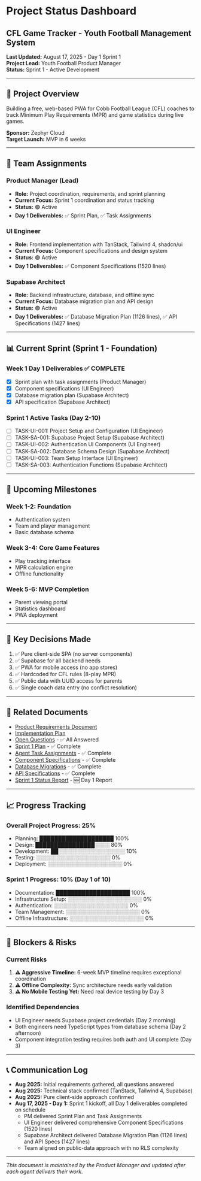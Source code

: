 # Project Status Dashboard
## CFL Game Tracker - Youth Football Management System

**Last Updated:** August 17, 2025 - Day 1 Sprint 1  
**Project Lead:** Youth Football Product Manager  
**Status:** Sprint 1 - Active Development

---

## 🎯 Project Overview
Building a free, web-based PWA for Cobb Football League (CFL) coaches to track Minimum Play Requirements (MPR) and game statistics during live games.

**Sponsor:** Zephyr Cloud  
**Target Launch:** MVP in 6 weeks

---

## 👥 Team Assignments

### Product Manager (Lead)
- **Role:** Project coordination, requirements, and sprint planning
- **Current Focus:** Sprint 1 coordination and status tracking
- **Status:** 🟢 Active
- **Day 1 Deliverables:** ✅ Sprint Plan, ✅ Task Assignments

### UI Engineer
- **Role:** Frontend implementation with TanStack, Tailwind 4, shadcn/ui
- **Current Focus:** Component specifications and design system
- **Status:** 🟢 Active
- **Day 1 Deliverables:** ✅ Component Specifications (1520 lines)

### Supabase Architect
- **Role:** Backend infrastructure, database, and offline sync
- **Current Focus:** Database migration plan and API design
- **Status:** 🟢 Active
- **Day 1 Deliverables:** ✅ Database Migration Plan (1126 lines), ✅ API Specifications (1427 lines)

---

## 📊 Current Sprint (Sprint 1 - Foundation)

### Week 1 Day 1 Deliverables ✅ COMPLETE
- [x] Sprint plan with task assignments (Product Manager)
- [x] Component specifications (UI Engineer)
- [x] Database migration plan (Supabase Architect)
- [x] API specification (Supabase Architect)

### Sprint 1 Active Tasks (Day 2-10)
- [ ] TASK-UI-001: Project Setup and Configuration (UI Engineer)
- [ ] TASK-SA-001: Supabase Project Setup (Supabase Architect)
- [ ] TASK-UI-002: Authentication UI Components (UI Engineer)
- [ ] TASK-SA-002: Database Schema Design (Supabase Architect)
- [ ] TASK-UI-003: Team Setup Interface (UI Engineer)
- [ ] TASK-SA-003: Authentication Functions (Supabase Architect)

---

## 🚀 Upcoming Milestones

### Week 1-2: Foundation
- Authentication system
- Team and player management
- Basic database schema

### Week 3-4: Core Game Features
- Play tracking interface
- MPR calculation engine
- Offline functionality

### Week 5-6: MVP Completion
- Parent viewing portal
- Statistics dashboard
- PWA deployment

---

## 📝 Key Decisions Made
1. ✅ Pure client-side SPA (no server components)
2. ✅ Supabase for all backend needs
3. ✅ PWA for mobile access (no app stores)
4. ✅ Hardcoded for CFL rules (8-play MPR)
5. ✅ Public data with UUID access for parents
6. ✅ Single coach data entry (no conflict resolution)

---

## 🔗 Related Documents
- [Product Requirements Document](./PRD.md)
- [Implementation Plan](./implementation-plan.md)
- [Open Questions](./open-questions.md) - ✅ All Answered
- [Sprint 1 Plan](./sprint-1-plan.md) - ✅ Complete
- [Agent Task Assignments](./agent-tasks.md) - ✅ Complete
- [Component Specifications](./component-specs.md) - ✅ Complete
- [Database Migrations](./database-migrations.md) - ✅ Complete
- [API Specifications](./api-specs.md) - ✅ Complete
- [Sprint 1 Status Report](./sprint-1-status.md) - 🆕 Day 1 Report

---

## 📈 Progress Tracking

### Overall Project Progress: 25%
- Planning: ████████████████████ 100%
- Design: ████████████████░░░░ 80%
- Development: ██░░░░░░░░░░░░░░░░░░ 10%
- Testing: ░░░░░░░░░░░░░░░░░░░░ 0%
- Deployment: ░░░░░░░░░░░░░░░░░░░░ 0%

### Sprint 1 Progress: 10% (Day 1 of 10)
- Documentation: ████████████████████ 100%
- Infrastructure Setup: ░░░░░░░░░░░░░░░░░░░░ 0%
- Authentication: ░░░░░░░░░░░░░░░░░░░░ 0%
- Team Management: ░░░░░░░░░░░░░░░░░░░░ 0%
- Offline Infrastructure: ░░░░░░░░░░░░░░░░░░░░ 0%

---

## 🚨 Blockers & Risks

### Current Risks
1. **⚠️ Aggressive Timeline:** 6-week MVP timeline requires exceptional coordination
2. **⚠️ Offline Complexity:** Sync architecture needs early validation
3. **⚠️ No Mobile Testing Yet:** Need real device testing by Day 3

### Identified Dependencies
- UI Engineer needs Supabase project credentials (Day 2 morning)
- Both engineers need TypeScript types from database schema (Day 2 afternoon)
- Component integration testing requires both auth and UI complete (Day 3)

---

## 📞 Communication Log
- **Aug 2025:** Initial requirements gathered, all questions answered
- **Aug 2025:** Technical stack confirmed (TanStack, Tailwind 4, Supabase)
- **Aug 2025:** Pure client-side approach confirmed
- **Aug 17, 2025 - Day 1:** Sprint 1 kickoff, all Day 1 deliverables completed on schedule
  - PM delivered Sprint Plan and Task Assignments
  - UI Engineer delivered comprehensive Component Specifications (1520 lines)
  - Supabase Architect delivered Database Migration Plan (1126 lines) and API Specs (1427 lines)
  - Team aligned on public-data approach with no RLS complexity

---

*This document is maintained by the Product Manager and updated after each agent delivers their work.*